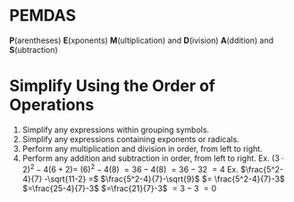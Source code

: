 
# PEMDAS
**P**(arentheses)
**E**(xponents)
**M**(ultiplication) and **D**(ivision)
**A**(ddition) and **S**(ubtraction)

# Simplify Using the Order of Operations
1. Simplify any expressions within grouping symbols.
2. Simplify any expressions containing exponents or radicals.
3. Perform any multiplication and division in order, from left to right.
4. Perform any addition and subtraction in order, from left to right.
Ex. $(3\cdot 2)^2 -4(6+2) =$ $(6)^2 - 4(8)$
			     $=36 - 4(8)$
			     $=36 - 32$
			     $= 4$
Ex. $\frac{5^2-4}{7} -\sqrt{11-2} =$ $\frac{5^2-4}{7}-\sqrt{9}$
				$= \frac{5^2-4}{7}-3$
				$=\frac{25-4}{7}-3$
				$=\frac{21}{7}-3$
				$=3-3$
				$=0$
